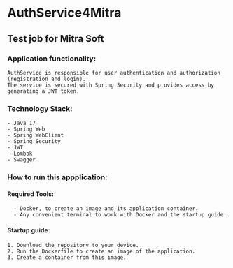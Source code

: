# AuthService4Mitra
## Test job for Mitra Soft
### Application functionality:
    AuthService is responsible for user authentication and authorization (registration and login).
    The service is secured with Spring Security and provides access by generating a JWT token.
### Technology Stack:
    - Java 17
    - Spring Web
    - Spring WebClient
    - Spring Security
    - JWT
    - Lombok
    - Swagger
### How to run this appplication:
#### Required Tools:
      - Docker, to create an image and its application container.
      - Any convenient terminal to work with Docker and the startup guide.
#### Startup guide:
    1. Download the repository to your device.
    2. Run the Dockerfile to create an image of the application.
    3. Create a container from this image.
    
